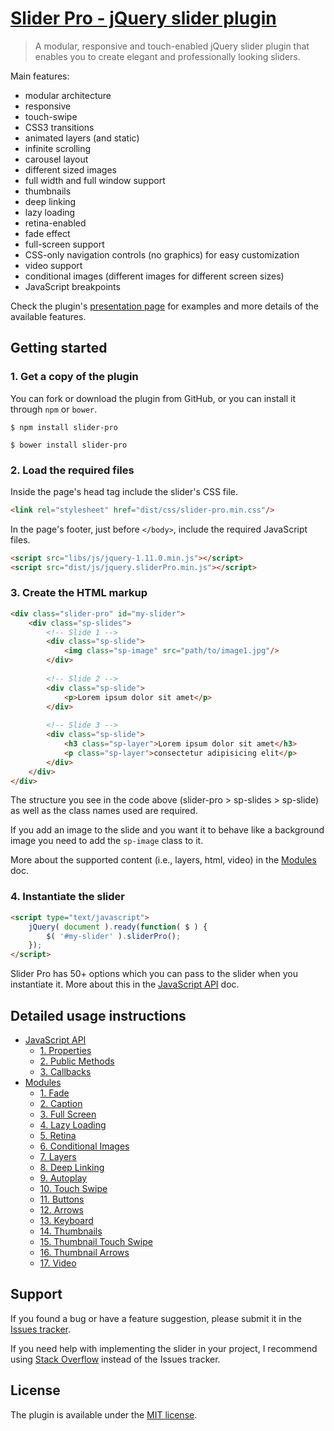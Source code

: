# [Slider Pro - jQuery slider plugin](http://bqworks.com/slider-pro/) #

>A modular, responsive and touch-enabled jQuery slider plugin that enables you to create elegant and professionally looking sliders.

Main features: 

* modular architecture
* responsive
* touch-swipe
* CSS3 transitions
* animated layers (and static)
* infinite scrolling
* carousel layout
* different sized images
* full width and full window support
* thumbnails
* deep linking
* lazy loading
* retina-enabled
* fade effect
* full-screen support
* CSS-only navigation controls (no graphics) for easy customization
* video support
* conditional images (different images for different screen sizes)
* JavaScript breakpoints 

Check the plugin's [presentation page](http://bqworks.com/slider-pro/) for examples and more details of the available features.

## Getting started ##

### 1. Get a copy of the plugin ###

You can fork or download the plugin from GitHub, or you can install it through `npm` or `bower`.

```
$ npm install slider-pro
```

```
$ bower install slider-pro
```

### 2. Load the required files ###

Inside the page's head tag include the slider's CSS file.

```html
<link rel="stylesheet" href="dist/css/slider-pro.min.css"/>
```

In the page's footer, just before <code>&lt;/body&gt;</code>, include the required JavaScript files.

```html
<script src="libs/js/jquery-1.11.0.min.js"></script>
<script src="dist/js/jquery.sliderPro.min.js"></script>
```

### 3. Create the HTML markup ###

```html
<div class="slider-pro" id="my-slider">
	<div class="sp-slides">
		<!-- Slide 1 -->
		<div class="sp-slide">
			<img class="sp-image" src="path/to/image1.jpg"/>
		</div>
		
		<!-- Slide 2 -->
		<div class="sp-slide">
			<p>Lorem ipsum dolor sit amet</p>
		</div>
		
		<!-- Slide 3 -->
		<div class="sp-slide">
			<h3 class="sp-layer">Lorem ipsum dolor sit amet</h3>
			<p class="sp-layer">consectetur adipisicing elit</p>
		</div>
	</div>
</div>
```

The structure you see in the code above (slider-pro > sp-slides > sp-slide) as well as the class names used are required.

If you add an image to the slide and you want it to behave like a background image you need to add the `sp-image` class to it.

More about the supported content (i.e., layers, html, video) in the [Modules](docs/modules.md#modules) doc.

### 4. Instantiate the slider ###

```html
<script type="text/javascript">
	jQuery( document ).ready(function( $ ) {
		$( '#my-slider' ).sliderPro();
	});
</script>
```

Slider Pro has 50+ options which you can pass to the slider when you instantiate it. More about this in the [JavaScript API](docs/api.md#javascript-api) doc.

## Detailed usage instructions ##

* [JavaScript API](docs/api.md#javascript-api)
	* [1. Properties](docs/api.md#1-properties)
	* [2. Public Methods](docs/api.md#2-public-methods)
	* [3. Callbacks](docs/api.md#3-callbacks)
* [Modules](docs/modules.md#modules)
	* [1. Fade](docs/modules.md#1-fade)
	* [2. Caption](docs/modules.md#2-caption)
	* [3. Full Screen](docs/modules.md#3-full-screen)
	* [4. Lazy Loading](docs/modules.md#4-lazy-loading)
	* [5. Retina](docs/modules.md#5-retina)
	* [6. Conditional Images](docs/modules.md#6-conditional-images)
	* [7. Layers](docs/modules.md#7-layers)
	* [8. Deep Linking](docs/modules.md#8-deep-linking)
	* [9. Autoplay](docs/modules.md#9-autoplay)
	* [10. Touch Swipe](docs/modules.md#10-touch-swipe)
	* [11. Buttons](docs/modules.md#11-buttons)
	* [12. Arrows](docs/modules.md#12-arrows)
	* [13. Keyboard](docs/modules.md#13-keyboard)
	* [14. Thumbnails](docs/modules.md#14-thumbnails)
	* [15. Thumbnail Touch Swipe](docs/modules.md#15-thumbnail-touch-swipe)
	* [16. Thumbnail Arrows](docs/modules.md#16-thumbnail-arrows)
	* [17. Video](docs/modules.md#17-video)

## Support ##

If you found a bug or have a feature suggestion, please submit it in the [Issues tracker](https://github.com/bqworks/slider-pro/issues).

If you need help with implementing the slider in your project, I recommend using [Stack Overflow](http://stackoverflow.com/questions/tagged/slider-pro) instead of the Issues tracker.

## License ##

The plugin is available under the <a href="http://opensource.org/licenses/MIT">MIT license</a>.